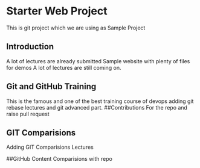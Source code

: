 # Starter Web Project


 
This is git project which we are using as Sample Project

## Introduction
A lot of lectures are already submitted 
Sample website with plenty of files for demos
A lot of lectures are still coming on.

## Git and GitHub Training
This  is the famous and one of the best training course of devops
adding git rebase lectures and git advanced part.
##Contributions
For the repo and raise pull request

## GIT Comparisions
Adding GIT Comparisions Lectures 

##GitHub Content 
Comparisions with repo
